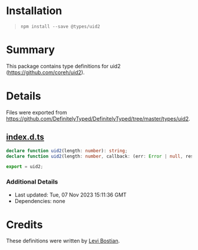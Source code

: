 # Installation
> `npm install --save @types/uid2`

# Summary
This package contains type definitions for uid2 (https://github.com/coreh/uid2).

# Details
Files were exported from https://github.com/DefinitelyTyped/DefinitelyTyped/tree/master/types/uid2.
## [index.d.ts](https://github.com/DefinitelyTyped/DefinitelyTyped/tree/master/types/uid2/index.d.ts)
````ts
declare function uid2(length: number): string;
declare function uid2(length: number, callback: (err: Error | null, result?: string) => void): void;

export = uid2;

````

### Additional Details
 * Last updated: Tue, 07 Nov 2023 15:11:36 GMT
 * Dependencies: none

# Credits
These definitions were written by [Levi Bostian](https://github.com/levibostian).
